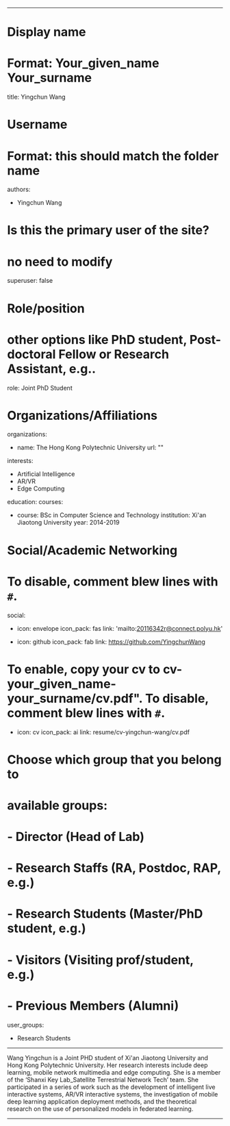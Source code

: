 
---
# Display name
# Format: Your_given_name Your_surname 
title: Yingchun Wang

# Username
# Format: this should match the folder name
authors:
- Yingchun Wang

# Is this the primary user of the site?
# no need to modify 
superuser: false

# Role/position
# other options like PhD student, Post-doctoral Fellow or Research Assistant, e.g..
role: Joint PhD Student

# Organizations/Affiliations
organizations:
- name: The Hong Kong Polytechnic University
  url: ""

interests:
- Artificial Intelligence
- AR/VR 
- Edge Computing

education:
  courses:
  - course: BSc in Computer Science and Technology
    institution: Xi'an Jiaotong University
    year: 2014-2019

# Social/Academic Networking
# To disable, comment blew lines with `#`.
social:
- icon: envelope
  icon_pack: fas
  link: 'mailto:20116342r@connect.polyu.hk'

- icon: github
  icon_pack: fab
  link: https://github.com/YingchunWang

# To enable, copy your cv to cv-your_given_name-your_surname/cv.pdf". To disable, comment blew lines with `#`.
- icon: cv
  icon_pack: ai
  link: resume/cv-yingchun-wang/cv.pdf

# Choose which group that you belong to
#  available groups:
#  - Director (Head of Lab)
#  - Research Staffs (RA, Postdoc, RAP, e.g.)
#  - Research Students (Master/PhD student, e.g.)
#  - Visitors (Visiting prof/student, e.g.)
#  - Previous Members (Alumni)
user_groups:
- Research Students
---

Wang Yingchun is a Joint PHD student of Xi'an Jiaotong University and Hong Kong Polytechnic University. Her research interests include deep learning, mobile network multimedia and edge computing. She is a member of the ‘Shanxi Key Lab_Satellite Terrestrial Network Tech’ team. She participated in a series of work such as the development of intelligent live interactive systems, AR/VR interactive systems, the investigation of mobile deep learning application deployment methods, and the theoretical research on the use of personalized models in federated learning.

---
